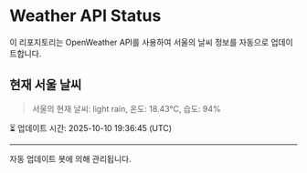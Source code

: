 
# Weather API Status

이 리포지토리는 OpenWeather API를 사용하여 서울의 날씨 정보를 자동으로 업데이트합니다.

## 현재 서울 날씨
> 서울의 현재 날씨: light rain, 온도: 18.43°C, 습도: 94%

⏳ 업데이트 시간: 2025-10-10 19:36:45 (UTC)

---
자동 업데이트 봇에 의해 관리됩니다.
